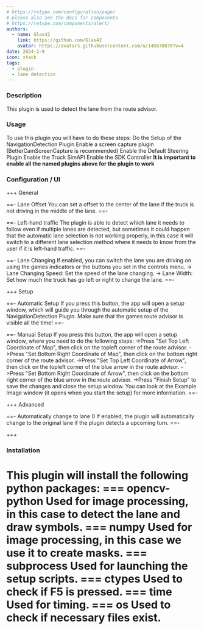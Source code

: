 ```yaml
---
# https://retype.com/configuration/page/
# please also see the docs for components 
# https://retype.com/components/alert/
authors: 
  - name: Glas42
    link: https://github.com/Glas42
    avatar: https://avatars.githubusercontent.com/u/145870870?v=4
date: 2024-2-9
icon: stack
tags:
  - plugin
  - lane detection
---
```


### Description
This plugin is used to detect the lane from the route advisor.

### Usage
To use this plugin you will have to do these steps:
Do the Setup of the NavigationDetection Plugin
Enable a screen capture plugin (BetterCamScreenCapture is recommended)
Enable the Default Steering Plugin
Enable the Truck SimAPI
Enable the SDK Controller
**It is important to enable all the named plugins above for the plugin to work**

### Configuration / UI

+++ General

==- Lane Offset
You can set a offset to the center of the lane if the truck is not driving in the middle of the lane.
==-

==- Left-hand traffic
The plugin is able to detect which lane it needs to follow even if multiple lanes are detected, but sometimes it could happen that the automatic lane selection is not working properly, in this case it will switch to a different lane selection method where it needs to know from the user if it is left-hand traffic.
==-

==- Lane Changing
If enabled, you can switch the lane you are driving on using the games indicators or the buttons you set in the controls menu.
-> Lane Changing Speed: Set the speed of the lane changing.
-> Lane Width: Set how much the truck has go left or right to change the lane.
==-


+++ Setup

==- Automatic Setup
If you press this button, the app will open a setup window, which will guide you through the automatic setup of the NavigationDetection Plugin.
Make sure that the games route advisor is visible all the time!
==-

==- Manual Setup
If you press this button, the app will open a setup window, where you need to do the following steps:
->Press "Set Top Left Coordinate of Map", then click on the topleft corner of the route advisor.
->Press "Set Bottom Right Coordinate of Map", then click on the bottom right corner of the route advisor.
->Press "Set Top Left Coordinate of Arrow", then click on the topleft corner of the blue arrow in the route advisor.
->Press "Set Bottom Right Coordinate of Arrow", then click on the bottom right corner of the blue arrow in the route advisor.
->Press "Finish Setup" to save the changes and close the setup window.
You can look at the Example Image window (it opens when you start the setup) for more information.
==-


+++ Advanced

==- Automatically change to lane 0
If enabled, the plugin will automatically change to the original lane if the plugin detects a upcoming turn.
==-

+++


### Installation
This plugin will install the following python packages:
=== opencv-python
Used for image processing, in this case to detect the lane and draw symbols.
=== numpy
Used for image processing, in this case we use it to create masks.
=== subprocess
Used for launching the setup scripts.
=== ctypes
Used to check if F5 is pressed.
=== time
Used for timing.
=== os
Used to check if necessary files exist.
===